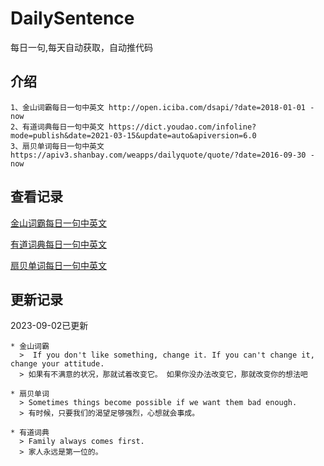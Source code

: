# DailySentence

每日一句,每天自动获取，自动推代码

## 介绍

```
1、金山词霸每日一句中英文 http://open.iciba.com/dsapi/?date=2018-01-01 - now
2、有道词典每日一句中英文 https://dict.youdao.com/infoline?mode=publish&date=2021-03-15&update=auto&apiversion=6.0
3、扇贝单词每日一句中英文 https://apiv3.shanbay.com/weapps/dailyquote/quote/?date=2016-09-30 - now
```

## 查看记录

[金山词霸每日一句中英文](./data/iciba/)

[有道词典每日一句中英文](./data/youdao/)

[扇贝单词每日一句中英文](./data/shanbay/)

## 更新记录
2023-09-02已更新 
```
* 金山词霸
  >  If you don't like something, change it. If you can't change it, change your attitude.
  > 如果有不满意的状况，那就试着改变它。 如果你没办法改变它，那就改变你的想法吧

* 扇贝单词
  > Sometimes things become possible if we want them bad enough.
  > 有时候，只要我们的渴望足够强烈，心想就会事成。

* 有道词典
  > Family always comes first.
  > 家人永远是第一位的。

```

